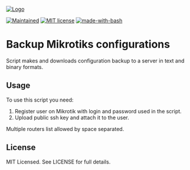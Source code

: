 [![Logo](https://dntsk.dev/assets/logo_transparent_crop_360.png)](https://dntsk.dev)

[![Maintained](https://img.shields.io/badge/maintained%20by-dntsk.dev-blue.svg)](https://dntsk.dev/) [![MIT license](https://img.shields.io/badge/license-MIT-blue.svg)](https://opensource.org/licenses/MIT) [![made-with-bash](https://img.shields.io/badge/Made%20with-Bash-blue.svg)](https://www.gnu.org/software/bash/) 

# Backup Mikrotiks configurations

Script makes and downloads configuration backup to a server in text and binary formats.

## Usage

To use this script you need:

1. Register user on Mikrotik with login and password used in the script.
2. Upload public ssh key and attach it to the user.

Multiple routers list allowed by space separated.

## License

MIT Licensed. See LICENSE for full details.
